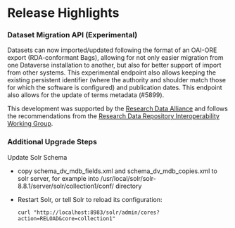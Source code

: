 # Release Highlights

### Dataset Migration API (Experimental)

Datasets can now imported/updated following the format of an OAI-ORE export (RDA-conformant Bags), allowing for not only easier migration from one Dataverse installation to another, but also for better support of import from other systems. This experimental endpoint also allows keeping the existing persistent identifier (where the authority and shoulder match those for which the software is configured) and publication dates. This endpoint also allows for the update of terms metadata (#5899).

This development was supported by the [Research Data Alliance](https://rd-alliance.org) and follows the recommendations from the [Research Data Repository Interoperability Working Group](http://dx.doi.org/10.15497/RDA00025).

### Additional Upgrade Steps

Update Solr Schema

- copy schema_dv_mdb_fields.xml and schema_dv_mdb_copies.xml to solr server, for example into /usr/local/solr/solr-8.8.1/server/solr/collection1/conf/ directory

- Restart Solr, or tell Solr to reload its configuration:

   `curl "http://localhost:8983/solr/admin/cores?action=RELOAD&core=collection1"`
